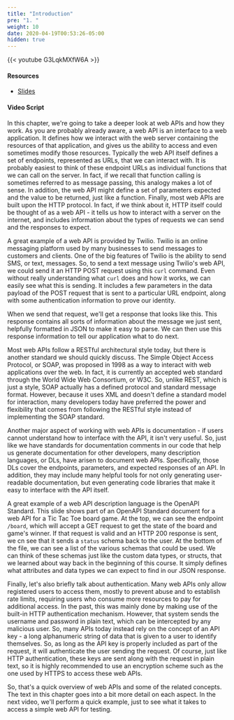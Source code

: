 ```yaml
---
title: "Introduction"
pre: "1. "
weight: 10
date: 2020-04-19T00:53:26-05:00
hidden: true
---
```


{{< youtube G3LqkMXfW6A >}}

#### Resources

* <a href="slides" target="_blank">Slides</a>

#### Video Script

In this chapter, we're going to take a deeper look at web APIs and how they work. As you are probably already aware, a web API is an interface to a web application. It defines how we interact with the web server containing the resources of that application, and gives us the ability to access and even sometimes modify those resources. Typically the web API itself defines a set of endpoints, represented as URLs, that we can interact with. It is probably easiest to think of these endpoint URLs as individual functions that we can call on the server. In fact, if we recall that function calling is sometimes referred to as message passing, this analogy makes a lot of sense. In addition, the web API might define a set of parameters expected and the value to be returned, just like a function. Finally, most web APIs are built upon the HTTP protocol. In fact, if we think about it, HTTP itself could be thought of as a web API - it tells us how to interact with a server on the internet, and includes information about the types of requests we can send and the responses to expect.

A great example of a web API is provided by Twilio. Twilio is an online messaging platform used by many businesses to send messages to customers and clients. One of the big features of Twilio is the ability to send SMS, or text, messages. So, to send a text message using Twilio's web API, we could send it an HTTP POST request using this `curl` command. Even without really understanding what `curl` does and how it works, we can easily see what this is sending. It includes a few parameters in the data payload of the POST request that is sent to a particular URL endpoint, along with some authentication information to prove our identity.

When we send that request, we'll get a response that looks like this. This response contains all sorts of information about the message we just sent, helpfully formatted in JSON to make it easy to parse. We can then use this response information to tell our application what to do next. 

Most web APIs follow a RESTful architectural style today, but there is another standard we should quickly discuss. The Simple Object Access Protocol, or SOAP, was proposed in 1998 as a way to interact with web applications over the web. In fact, it is currently an accepted web standard through the World Wide Web Consortium, or W3C. So, unlike REST, which is just a style, SOAP actually has a defined protocol and standard message format. However, because it uses XML and doesn't define a standard model for interaction, many developers today have preferred the power and flexibility that comes from following the RESTful style instead of implementing the SOAP standard. 

Another major aspect of working with web APIs is documentation - if users cannot understand how to interface with the API, it isn't very useful. So, just like we have standards for documentation comments in our code that help us generate documentation for other developers, many description languages, or DLs, have arisen to document web APIs. Specifically, those DLs cover the endpoints, parameters, and expected responses of an API. In addition, they may include many helpful tools for not only generating user-readable documentation, but even generating code libraries that make it easy to interface with the API itself.

A great example of a web API description language is the OpenAPI Standard. This slide shows part of an OpenAPI Standard document for a web API for a Tic Tac Toe board game. At the top, we can see the endpoint `/board`, which will accept a GET request to get the state of the board and game's winner. If that request is valid and an HTTP 200 response is sent, we cn see that it sends a `status` schema back to the user. At the bottom of the file, we can see a list of the various schemas that could be used. We can think of these schemas just like the custom data types, or structs, that we learned about way back in the beginning of this course. It simply defines what attributes and data types we can expect to find in our JSON response.

Finally, let's also briefly talk about authentication. Many web APIs only allow registered users to access them, mostly to prevent abuse and to establish rate limits, requiring users who consume more resources to pay for additional access. In the past, this was mainly done by making use of the built-in HTTP authentication mechanism. However, that system sends the username and password in plain text, which can be intercepted by any malicious user. So, many APIs today instead rely on the concept of an API key - a long alphanumeric string of data that is given to a user to identify themselves. So, as long as the API key is properly included as part of the request, it will authenticate the user sending the request. Of course, just like HTTP authentication, these keys are sent along with the request in plain text, so it is highly recommended to use an encryption scheme such as the one used by HTTPS to access these web APIs. 

So, that's a quick overview of web APIs and some of the related concepts. The text in this chapter goes into a bit more detail on each aspect. In the next video, we'll perform a quick example, just to see what it takes to access a simple web API for testing. 

